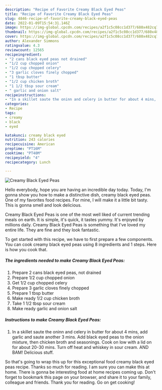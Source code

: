 ```yaml
---
description: "Recipe of Favorite Creamy Black Eyed Peas"
title: "Recipe of Favorite Creamy Black Eyed Peas"
slug: 4846-recipe-of-favorite-creamy-black-eyed-peas
date: 2022-01-09T15:54:31.146Z
image: https://img-global.cpcdn.com/recipes/a2f1c5c08cc1d377/680x482cq70/creamy-black-eyed-peas-recipe-main-photo.jpg
thumbnail: https://img-global.cpcdn.com/recipes/a2f1c5c08cc1d377/680x482cq70/creamy-black-eyed-peas-recipe-main-photo.jpg
cover: https://img-global.cpcdn.com/recipes/a2f1c5c08cc1d377/680x482cq70/creamy-black-eyed-peas-recipe-main-photo.jpg
author: Alexander Simmons
ratingvalue: 4.3
reviewcount: 12565
recipeingredient:
- "2 cans black eyed peas not drained"
- "1/2 cup chopped onion"
- "1/2 cup chopped celery"
- "3 garlic cloves finely chopped"
- "1 tbsp butter"
- "1/2 cup chicken broth"
- "1 1/2 tbsp sour cream"
- " garlic and onion salt"
recipeinstructions:
- "In a skillet saute the oninn and celery in butter for about 4 mins, add garlic and saute another 3 mins. Add black eyed peas to the onion mixture, then chicken broth and seasonings. Cook on low with a lid on for about 20-30 mins. Turn off heat and whiskey in sour cream. AND BAM! Delicious stuff."
categories:
- Recipe
tags:
- creamy
- black
- eyed

katakunci: creamy black eyed 
nutrition: 243 calories
recipecuisine: American
preptime: "PT16M"
cooktime: "PT40M"
recipeyield: "4"
recipecategory: Lunch

---
```



![Creamy Black Eyed Peas](https://img-global.cpcdn.com/recipes/a2f1c5c08cc1d377/680x482cq70/creamy-black-eyed-peas-recipe-main-photo.jpg)

Hello everybody, hope you are having an incredible day today. Today, I'm gonna show you how to make a distinctive dish, creamy black eyed peas. One of my favorites food recipes. For mine, I will make it a little bit tasty. This is gonna smell and look delicious.



Creamy Black Eyed Peas is one of the most well liked of current trending meals on earth. It is simple, it's quick, it tastes yummy. It's enjoyed by millions daily. Creamy Black Eyed Peas is something that I've loved my entire life. They are fine and they look fantastic.


To get started with this recipe, we have to first prepare a few components. You can cook creamy black eyed peas using 8 ingredients and 1 steps. Here is how you cook that.

<!--inarticleads1-->

##### The ingredients needed to make Creamy Black Eyed Peas:

1. Prepare 2 cans black eyed peas, not drained
1. Prepare 1/2 cup chopped onion
1. Get 1/2 cup chopped celery
1. Prepare 3 garlic cloves finely chopped
1. Prepare 1 tbsp butter
1. Make ready 1/2 cup chicken broth
1. Take 1 1/2 tbsp sour cream
1. Make ready  garlic and onion salt




<!--inarticleads2-->

##### Instructions to make Creamy Black Eyed Peas:

1. In a skillet saute the oninn and celery in butter for about 4 mins, add garlic and saute another 3 mins. Add black eyed peas to the onion mixture, then chicken broth and seasonings. Cook on low with a lid on for about 20-30 mins. Turn off heat and whiskey in sour cream. AND BAM! Delicious stuff.




So that's going to wrap this up for this exceptional food creamy black eyed peas recipe. Thanks so much for reading. I am sure you can make this at home. There is gonna be interesting food at home recipes coming up. Don't forget to bookmark this page on your browser, and share it to your family, colleague and friends. Thank you for reading. Go on get cooking!
